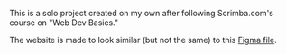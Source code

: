 This is a solo project created on my own after following Scrimba.com's course on "Web Dev Basics."

The website is made to look similar (but not the same) to this [Figma file](https://www.figma.com/file/2QuGfAOcHaZJ6aHXfuamnK/Hometown-Homepage?node-id=121%3A2). 